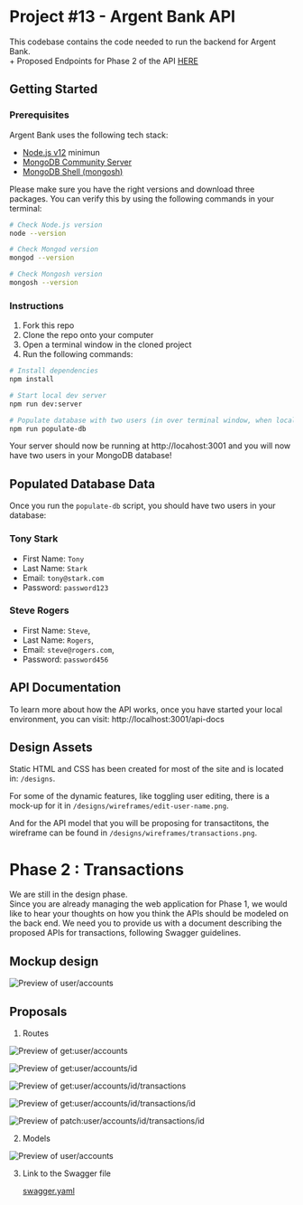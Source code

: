 # Project #13 - Argent Bank API

This codebase contains the code needed to run the backend for Argent Bank.  
\+ Proposed Endpoints for Phase 2 of the API [HERE](#phase-2--transactions)


## Getting Started

### Prerequisites

Argent Bank uses the following tech stack:

- [Node.js v12](https://nodejs.org/en/) minimun
- [MongoDB Community Server](https://www.mongodb.com/try/download/community)
- [MongoDB Shell (mongosh)](https://www.mongodb.com/try/download/shell)

Please make sure you have the right versions and download three packages. You can verify this by using the following commands in your terminal:

```bash
# Check Node.js version
node --version

# Check Mongod version
mongod --version

# Check Mongosh version
mongosh --version
```

### Instructions

1. Fork this repo
1. Clone the repo onto your computer
1. Open a terminal window in the cloned project
1. Run the following commands:

```bash
# Install dependencies
npm install

# Start local dev server
npm run dev:server

# Populate database with two users (in over terminal window, when local dev server started)
npm run populate-db
```

Your server should now be running at http://locahost:3001 and you will now have two users in your MongoDB database!

## Populated Database Data

Once you run the `populate-db` script, you should have two users in your database:

### Tony Stark

- First Name: `Tony`
- Last Name: `Stark`
- Email: `tony@stark.com`
- Password: `password123`

### Steve Rogers

- First Name: `Steve`,
- Last Name: `Rogers`,
- Email: `steve@rogers.com`,
- Password: `password456`

## API Documentation

To learn more about how the API works, once you have started your local environment, you can visit: http://localhost:3001/api-docs

## Design Assets

Static HTML and CSS has been created for most of the site and is located in: `/designs`.

For some of the dynamic features, like toggling user editing, there is a mock-up for it in `/designs/wireframes/edit-user-name.png`.

And for the API model that you will be proposing for transactitons, the wireframe can be found in `/designs/wireframes/transactions.png`.

# Phase 2 : Transactions

We are still in the design phase.  
Since you are already managing the web application for Phase 1, we would like to hear your thoughts on how you think the APIs should be modeled on the back end. We need you to provide us with a document describing the proposed APIs for transactions, following Swagger guidelines.

## Mockup design
![Preview of user/accounts](./designs/wireframes/transactions.png)  

## Proposals  

1. Routes  

![Preview of get:user/accounts](./public/P13_ArgentBank_Swagger_UI_GET_user_accounts.png)

![Preview of get:user/accounts/id](./public/P13_ArgentBank_Swagger_UI_GET_user_accounts_accountId.png)

![Preview of get:user/accounts/id/transactions](./public/P13_ArgentBank_Swagger_UI_GET_user_accounts_accountId_transactions.png)

![Preview of get:user/accounts/id/transactions/id](./public/P13_ArgentBank_Swagger_UI_GET_user_accounts_accountId_transactions_transactionId.png)

![Preview of patch:user/accounts/id/transactions/id](./public/P13_ArgentBank_Swagger_UI_PATCH_user_accounts_accountId_transactions_transactionId.png) 

2. Models  

![Preview of user/accounts](./public/P13_ArgentBank_Swagger_UI_models.png)  

3. Link to the Swagger file  

   [swagger.yaml](swagger.yaml)

